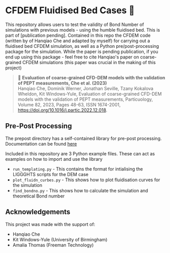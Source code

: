 # CFDEM Fluidised Bed Cases 🫧

This repository allows users to test the validity of Bond Number of simulations with previous models - using the humble fluidised bed. This is part of [publication pending]. 
Contained in this repo the CFDEM code (written by of Hanqiao Che and adapted by myself) for carrying out a fluidised bed CFDEM simulation, as well as a Python pre/post-processing package for the simulation.
While the paper is pending publication, if you end up using this package - feel free to cite Hanqiao's paper on coarse-grained CFDEM simulations (this paper was crucial in the making of this project)

> 📘 **Evaluation of coarse-grained CFD-DEM models with the validation of PEPT measurements, Che et al. (2023)** <br>
> Hanqiao Che, Dominik Werner, Jonathan Seville, Tzany Kokalova Wheldon, Kit Windows-Yule, Evaluation of coarse-grained CFD-DEM models with the validation of PEPT measurements, Particuology,
Volume 82,
2023,
Pages 48-63,
ISSN 1674-2001,
https://doi.org/10.1016/j.partic.2022.12.018.

## Pre-Post Processing 
The prepost directory has a self-contained library  for pre-post processing. Documentation can be found [here](prepost/README.md)

Included in this repository are 3 Python example files. These can act as examples on how to import and use the library

* `run_templating.py` - This contains the format for intialising the LIGGGHTS scripts for the DEM case
* `plot_fluidn_curbes.py` - This shows how to plot fluidisation curves for the simulation
* `find_bondno.py` - This shows how to calculate the simulation and theoretical Bond number

## Acknowledgements
This project was made with the support of:
* Hanqiao Che
* Kit Windows-Yule (University of Birmingham)
* Amalia Thomas (Freeman Technology)

